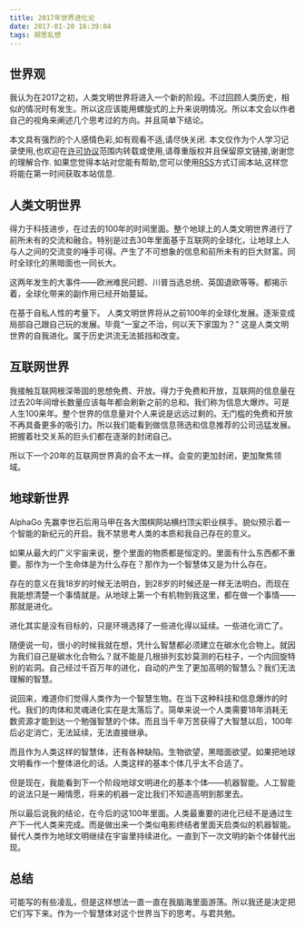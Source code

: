 ```yaml
---
title: 2017年世界进化论
date: 2017-01-20 16:39:04
tags: 胡思乱想
---
```


## 世界观
我认为在2017之初，人类文明世界将进入一个新的阶段。不过回顾人类历史，相似的情况时有发生。所以这应该能用螺旋式的上升来说明情况。所以本文会以作者自己的视角来阐述几个思考过的方向。并且简单下结论。

<!--more-->

本文具有强烈的个人感情色彩,如有观看不适,请尽快关闭. 本文仅作为个人学习记录使用,也欢迎在[许可协议](http://creativecommons.org/licenses/by-nc/4.0/deed.zh_TW)范围内转载或使用,请尊重版权并且保留原文链接,谢谢您的理解合作. 如果您觉得本站对您能有帮助,您可以使用[RSS](http://iiiyu.com/atom.xml)方式订阅本站,这样您将能在第一时间获取本站信息.

## 人类文明世界

得力于科技进步，在过去的100年的时间里面。整个地球上的人类文明世界进行了前所未有的交流和融合。特别是过去30年里面基于互联网的全球化，让地球上人与人之间的交流变的唾手可得。产生了不可想象的信息和前所未有的巨大财富。同时全球化的黑暗面也一同长大。

这两年发生的大事件——欧洲难民问题、川普当选总统、英国退欧等等。都揭示着，全球化带来的副作用已经开始蔓延。

在基于自私人性的考量下。 人类文明世界将从之前100年的全球化发展。逐渐变成局部自己跟自己玩的发展。毕竟“一室之不治，何以天下家国为？” 这是人类文明世界的自我进化。属于历史洪流无法抵挡和改变。

## 互联网世界

我接触互联网根深蒂固的思想免费、开放。得力于免费和开放，互联网的信息量在过去20年间增长数量应该每年都会刷新之前的总和。我们称为信息大爆炸。可是人生100来年。整个世界的信息量对个人来说是远远过剩的。无门槛的免费和开放不再具备更多的吸引力。所以我们能看到做信息筛选和信息推荐的公司迅猛发展。把握着社交关系的巨头们都在逐渐的封闭自己。

所以下一个20年的互联网世界真的会不太一样。会变的更加封闭，更加聚焦领域。

## 地球新世界

AlphaGo 先赢李世石后用马甲在各大围棋网站横扫顶尖职业棋手。貌似预示着一个智能的新纪元的开启。我不禁思考人类的本质和我自己存在的意义。 

如果从最大的广义宇宙来说，整个里面的物质都是恒定的。里面有什么东西都不重要。那作为一个生命体是为什么存在？那作为一个智慧体又是为什么存在。

存在的意义在我18岁的时候无法明白，到28岁的时候还是一样无法明白。而现在我能想清楚一个事情就是。从地球上第一个有机物到我这里，都在做一个事情——那就是进化。

进化其实是没有目标的，只是环境选择了一些进化得以延续。一些进化消亡了。

随便说一句，很小的时候我就在想，凭什么智慧都必须建立在碳水化合物上。就因为我们自己是碳水化合物么？就不能是几根排列玄妙莫测的石柱子，一个内回旋特别的岩洞。自己经过千百万年的进化，自动的产生了更加高明的智慧么？我们无法理解的智慧。

说回来，难道你们觉得人类作为一个智慧生物。在当下这种科技和信息爆炸的时代。我们的肉体和灵魂进化实在是太落后了。简单来说一个人类需要18年消耗无数资源才能到达一个勉强智慧的个体。而且当千辛万苦获得了大智慧以后，100年后必定消亡，无法延续，无法直接继承。

而且作为人类这样的智慧体，还有各种缺陷。生物欲望，黑暗面欲望。如果把地球文明看作一个整体进化的话。人类这样的基本个体几乎太不合适了。

但是现在，我能看到下一个阶段地球文明进化的基本个体——机器智能。人工智能的说法只是一厢情愿，将来的机器一定比我们不知道高明到那里去。

所以最后说我的结论，在今后的这100年里面。人类最重要的进化已经不是通过生产下一代人类来完成。而是做出来一个类似电影终结者里面天启类似的机器智能。替代人类作为地球文明继续在宇宙里持续进化。一直到下一次文明的新个体替代出现。

## 总结

可能写的有些凌乱，但是这样想法一直一直在我脑海里面游荡。所以我还是决定把它们写下来。作为一个智慧体对这个世界当下的思考。与君共勉。
